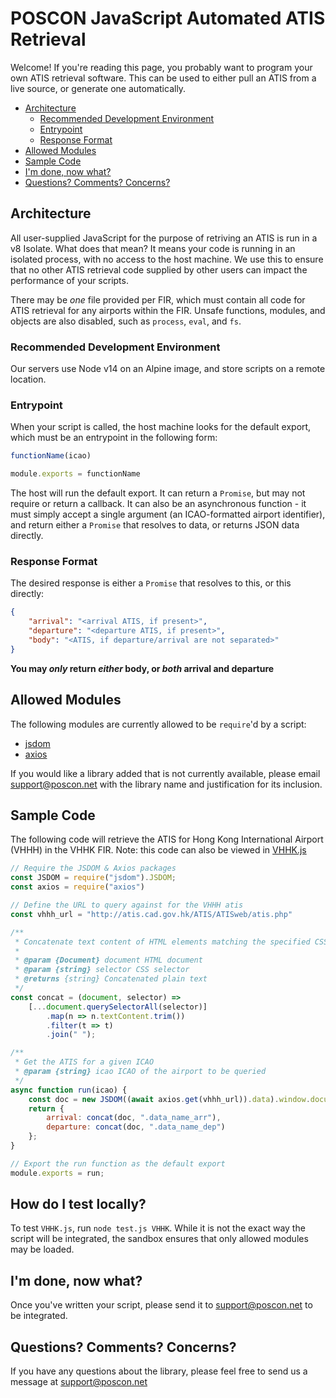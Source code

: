 # POSCON JavaScript Automated ATIS Retrieval

Welcome! If you're reading this page, you probably want to program your own ATIS retrieval software. This can be used to either pull an ATIS from a live source, or generate one automatically.

<!-- toc -->

- [Architecture](#architecture)
  * [Recommended Development Environment](#recommended-development-environment)
  * [Entrypoint](#entrypoint)
  * [Response Format](#response-format)
- [Allowed Modules](#allowed-modules)
- [Sample Code](#sample-code)
- [I'm done, now what?](#im-done-now-what)
- [Questions? Comments? Concerns?](#questions-comments-concerns)

<!-- tocstop -->

## Architecture

All user-supplied JavaScript for the purpose of retriving an ATIS is run in a v8 Isolate. What does that mean? It means your code is running in an isolated process, with no access to the host machine. We use this to ensure that no other ATIS retrieval code supplied by other users can impact the performance of your scripts.

There may be _one_ file provided per FIR, which must contain all code for ATIS retrieval for any airports within the FIR. Unsafe functions, modules, and objects are also disabled, such as `process`, `eval`, and `fs`.

### Recommended Development Environment

Our servers use Node v14 on an Alpine image, and store scripts on a remote location.

### Entrypoint

When your script is called, the host machine looks for the default export, which must be an entrypoint in the following form:

```javascript
functionName(icao)

module.exports = functionName
```

The host will run the default export. It can return a `Promise`, but may not require or return a callback. It can also be an asynchronous function - it must simply accept a single argument (an ICAO-formatted airport identifier), and return either a `Promise` that resolves to data, or returns JSON data directly.

### Response Format

The desired response is either a `Promise` that resolves to this, or this directly:

```json
{
    "arrival": "<arrival ATIS, if present>",
    "departure": "<departure ATIS, if present>",
    "body": "<ATIS, if departure/arrival are not separated>"
}
```

**You may _only_ return _either_ body, or _both_ arrival and departure**

## Allowed Modules

The following modules are currently allowed to be `require`'d by a script:

- [jsdom](https://www.npmjs.com/package/jsdom)
- [axios](https://www.npmjs.com/package/axios)

If you would like a library added that is not currently available, please email [support@poscon.net](mailto:support@poscon.net) with the library name and justification for its inclusion.

## Sample Code

The following code will retrieve the ATIS for Hong Kong International Airport (VHHH) in the VHHK FIR. Note: this code can also be viewed in [VHHK.js](VHHK.js)

```javascript 
// Require the JSDOM & Axios packages
const JSDOM = require("jsdom").JSDOM;
const axios = require("axios")

// Define the URL to query against for the VHHH atis
const vhhh_url = "http://atis.cad.gov.hk/ATIS/ATISweb/atis.php"

/**
 * Concatenate text content of HTML elements matching the specified CSS selector in the specified document
 * 
 * @param {Document} document HTML document
 * @param {string} selector CSS selector
 * @returns {string} Concatenated plain text
 */
const concat = (document, selector) =>
    [...document.querySelectorAll(selector)]
        .map(n => n.textContent.trim())
        .filter(t => t)
        .join(" ");

/**
 * Get the ATIS for a given ICAO
 * @param {string} icao ICAO of the airport to be queried
 */
async function run(icao) {
    const doc = new JSDOM((await axios.get(vhhh_url)).data).window.document;
    return {
        arrival: concat(doc, ".data_name_arr"),
        departure: concat(doc, ".data_name_dep")
    };
}

// Export the run function as the default export
module.exports = run;
```

## How do I test locally?

To test `VHHK.js`, run `node test.js VHHK`. While it is not the exact way the script will be integrated, the sandbox ensures that only allowed modules may be loaded.

## I'm done, now what?

Once you've written your script, please send it to [support@poscon.net](mailto:support@poscon.net) to be integrated.

## Questions? Comments? Concerns?

If you have any questions about the library, please feel free to send us a message at [support@poscon.net](mailto:support@poscon.net)
